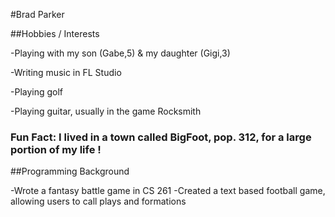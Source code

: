 #Brad Parker


##Hobbies / Interests

-Playing with my son (Gabe,5) & my daughter (Gigi,3)

-Writing music in FL Studio

-Playing golf


-Playing guitar, usually in the game Rocksmith

### Fun Fact: I lived in a town called BigFoot, pop. 312, for a large portion of my life !





##Programming Background

-Wrote a fantasy battle game in CS 261
-Created a text based football game, allowing users to call plays and formations
	